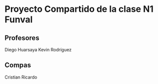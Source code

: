 # Proyecto Compartido de la clase N1 Funval

## Profesores

Diego Huarsaya
Kevin Rodríguez

## Compas

Cristian Ricardo